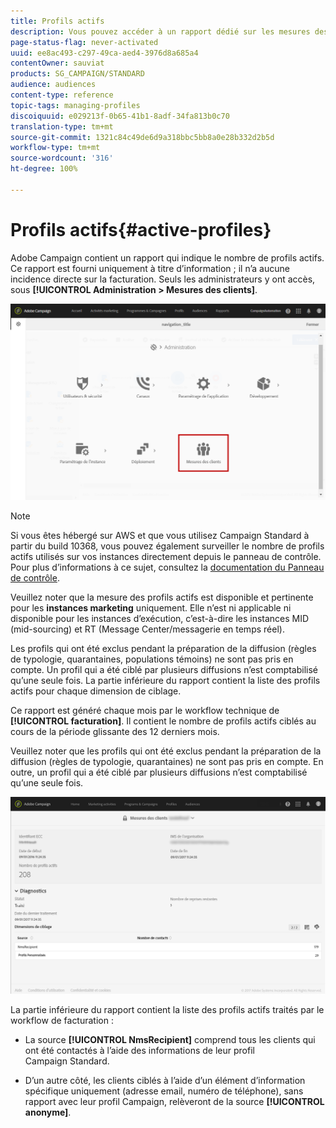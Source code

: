 ```yaml
---
title: Profils actifs
description: Vous pouvez accéder à un rapport dédié sur les mesures des clients et visualiser les profils actifs dans la base de données de Campaign.
page-status-flag: never-activated
uuid: ee8ac493-c297-49ca-aed4-3976d8a685a4
contentOwner: sauviat
products: SG_CAMPAIGN/STANDARD
audience: audiences
content-type: reference
topic-tags: managing-profiles
discoiquuid: e029213f-0b65-41b1-8adf-34fa813b0c70
translation-type: tm+mt
source-git-commit: 1321c84c49de6d9a318bbc5bb8a0e28b332d2b5d
workflow-type: tm+mt
source-wordcount: '316'
ht-degree: 100%

---
```



# Profils actifs{#active-profiles}

Adobe Campaign contient un rapport qui indique le nombre de profils actifs. Ce rapport est fourni uniquement à titre d’information ; il n’a aucune incidence directe sur la facturation. Seuls les administrateurs y ont accès, sous **[!UICONTROL Administration > Mesures des clients]**.

![](assets/audience_active_profiles1.png)

>[!NOTE]
>
>Si vous êtes hébergé sur AWS et que vous utilisez Campaign Standard à partir du build 10368, vous pouvez également surveiller le nombre de profils actifs utilisés sur vos instances directement depuis le panneau de contrôle. Pour plus d’informations à ce sujet, consultez la [documentation du Panneau de contrôle](https://docs.adobe.com/content/help/fr-FR/control-panel/using/performance-monitoring/active-profiles-monitoring.html).
>
>Veuillez noter que la mesure des profils actifs est disponible et pertinente pour les **instances marketing** uniquement. Elle n’est ni applicable ni disponible pour les instances d’exécution, c’est-à-dire les instances MID (mid-sourcing) et RT (Message Center/messagerie en temps réel).


Les profils qui ont été exclus pendant la préparation de la diffusion (règles de typologie, quarantaines, populations témoins) ne sont pas pris en compte. Un profil qui a été ciblé par plusieurs diffusions n’est comptabilisé qu’une seule fois. La partie inférieure du rapport contient la liste des profils actifs pour chaque dimension de ciblage.

Ce rapport est généré chaque mois par le workflow technique de **[!UICONTROL facturation]**. Il contient le nombre de profils actifs ciblés au cours de la période glissante des 12 derniers mois.

Veuillez noter que les profils qui ont été exclus pendant la préparation de la diffusion (règles de typologie, quarantaines) ne sont pas pris en compte. En outre, un profil qui a été ciblé par plusieurs diffusions n’est comptabilisé qu’une seule fois.

![](assets/audience_active_profiles2.png)

La partie inférieure du rapport contient la liste des profils actifs traités par le workflow de facturation :

* La source **[!UICONTROL NmsRecipient]** comprend tous les clients qui ont été contactés à l’aide des informations de leur profil Campaign Standard.

* D’un autre côté, les clients ciblés à l’aide d’un élément d’information spécifique uniquement (adresse email, numéro de téléphone), sans rapport avec leur profil Campaign, relèveront de la source **[!UICONTROL anonyme]**.
